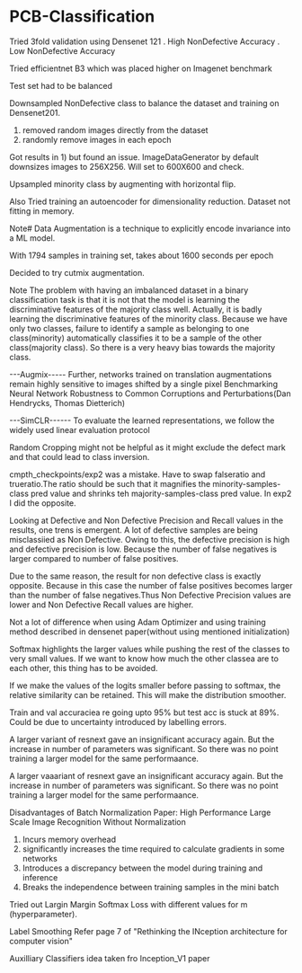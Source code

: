 # PCB-Classification

Tried 3fold validation using Densenet 121
. High NonDefective Accuracy
. Low NonDefective Accuracy

Tried efficientnet B3 which was placed higher on Imagenet benchmark

Test set had to be balanced

Downsampled NonDefective class to balance the dataset and training on Densenet201.
1) removed random images directly from the dataset
2) randomly remove images in each epoch

Got results in 1) but found an issue. ImageDataGenerator by default downsizes images to 256X256. 
Will set to 600X600 and check.

Upsampled minority class by augmenting with horizontal flip.

Also Tried training an autoencoder for dimensionality reduction. Dataset not fitting in memory.

Note#
Data Augmentation is a technique to explicitly encode invariance into a ML model.

With 1794 samples in training set, takes about 1600 seconds per epoch


Decided to try cutmix augmentation.

Note
The problem with having an imbalanced dataset in a binary classification task is that
it is not that the model is learning the discriminative features of the majority class well.
Actually, it is badly learning the discriminative features of the minority class.
Because we have only two classes, failure to identify a sample as belonging to one class(minority)
automatically classifies it to be a sample of the other class(majority class). So there is a very heavy bias
towards the majority class.


---Augmix-----
Further, networks trained on translation augmentations remain highly sensitive to images shifted by a single pixel
Benchmarking Neural Network Robustness to Common Corruptions and Perturbations(Dan Hendrycks, Thomas Dietterich)


---SimCLR------
To evaluate the learned representations, we follow the widely used
linear evaluation protocol


Random Cropping might not be helpful as it might exclude the defect mark and that could lead to class inversion.


cmpth_checkpoints/exp2 was a mistake. Have to swap falseratio and trueratio.The ratio should be such that it magnifies
the minority-samples-class pred value and shrinks teh majority-samples-class pred value. In exp2 I did the opposite.



Looking at Defective and Non Defective Precision and Recall values in the results, one trens is emergent.
A lot of defective samples are being misclassiied as Non Defective. Owing to this, the defective precision is high
and defective precision is low. Because the number of false negatives is larger compared to number of false positives.

Due to the same reason, the result for non defective class is exactly opposite. Because in this case the number of false positives 
becomes larger than the number of false negatives.Thus Non Defective Precision values are lower and Non Defective Recall
values are higher.


Not a lot of difference when using Adam Optimizer and using training method described in densenet paper(without using mentioned initialization)


Softmax highlights the larger values while pushing the rest of the classes to very small values.
If we want to know how much the other classea are to each other, this thing has to be avoided.

If we make the values of the logits smaller before passing to softmax, the relative similarity can be retained.
This will make the distribution smoother.

Train and val accuraciea re going upto 95% but test acc is stuck at 89%.
Could be due to uncertainty introduced by labelling errors.


A larger variant of resnext gave an insignificant accuracy again. But the increase in number of parameters 
was significant. So there was no point training a larger model for the same performaance.


A larger vaaariant of resnext gave an insignificant accuracy again. But the increase in number of parameters 
was significant. So there was no point training a larger model for the same performaance.

Disadvantages of Batch Normalization
Paper: High Performance Large Scale Image Recognition Without Normalization

1) Incurs memory overhead
2) significantly increases the time required to calculate gradients in some networks
3) Introduces a discrepancy between the model during training and inference
4) Breaks the independence between training samples in the mini batch


Tried out Largin Margin Softmax Loss with different values for m (hyperparameter). 



Label Smoothing 
Refer page 7 of "Rethinking the INception architecture for computer vision"


Auxilliary Classifiers idea taken fro Inception_V1 paper



